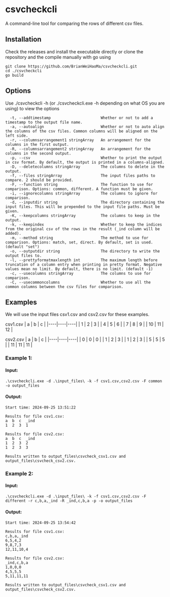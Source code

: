 # csvcheckcli
A command-line tool for comparing the rows of different csv files.

## Installation
Check the releases and install the executable directly or clone the repository
and the compile manually with go using
```
git clone https://github.com/BrianWeiHaoMa/csvcheckcli.git
cd ./csvcheckcli
go build
```

## Options
Use ./csvcheckcli -h (or ./csvcheckcli.exe -h depending on what OS you are using) to view the options
```
  -t, --addtimestamp                      Whether or not to add a timestamp to the output file name.
  -a, --autoalign                         Whether or not to auto align the columns of the csv files. Common columns will be aligned on the left side.
  -r, --columnsarrangement1 stringArray   An arrangement for the columns in the first output.
  -R, --columnsarrangement2 stringArray   An arrangement for the columns in the second output.
  -p, --csv                               Whether to print the output in csv format. By default, the output is printed in a columns-aligned.
  -D, --deletecolumns stringArray         The columns to delete in the output.
  -f, --files stringArray                 The input files paths to compare. 2 should be provided.
  -F, --function string                   The function to use for comparison. Options: common, different. A function must be given.
  -i, --ignorecolumns stringArray         The columns to ignore for comparison.
  -d, --inputdir string                   The directory containing the input files. This will be prepended to the input file paths. Must be given.
  -K, --keepcolumns stringArray           The columns to keep in the output.
  -k, --keepindex                         Whether to keep the indices from the original csv of the rows in the result (_ind column will be added).
  -m, --method string                     The method to use for comparison. Options: match, set, direct. By default, set is used. (default "set")
  -o, --outputdir string                  The directory to write the output files to.
  -l, --prettyformatmaxlength int         The maximum length before truncation of a column entry when printing in pretty format. Negative values mean no limit. By default, there is no limit. (default -1)
  -c, --usecolumns stringArray            The columns to use for comparison.
  -C, --usecommoncolumns                  Whether to use all the common columns between the csv files for comparison.
```

## Examples
We will use the input files csv1.csv and csv2.csv for these examples.

csv1.csv
| a  | b  | c  |
|----|----|----|
| 1  | 2  | 3  |
| 4  | 5  | 6  |
| 7  | 8  | 9  |
| 10 | 11 | 12 |

csv2.csv
| a  | b  | c  |
|----|----|----|
| 0  | 0  | 0  |
| 1  | 2  | 3  |
| 1  | 2  | 3  |
| 5  | 5  | 5  |
| 11 | 11 | 11 |

### Example 1:
#### Input:
```
.\csvcheckcli.exe -d .\input_files\ -k -f csv1.csv,csv2.csv -F common -o output_files
```

#### Output:
```
Start time: 2024-09-25 13:51:22

Results for file csv1.csv:
a  b  c  _ind
1  2  3  1

Results for file csv2.csv:
a  b  c  _ind
1  2  3  2
1  2  3  3

Results written to output_files\csvcheck_csv1.csv and output_files\csvcheck_csv2.csv.
```

### Example 2:
#### Input:
```
.\csvcheckcli.exe -d .\input_files\ -k -f csv1.csv,csv2.csv -F different -r c,b,a,_ind -R _ind,c,b,a -p -o output_files
```

#### Output:
```
Start time: 2024-09-25 13:54:42

Results for file csv1.csv:
c,b,a,_ind
6,5,4,2
9,8,7,3
12,11,10,4

Results for file csv2.csv:
_ind,c,b,a
1,0,0,0
4,5,5,5
5,11,11,11

Results written to output_files\csvcheck_csv1.csv and output_files\csvcheck_csv2.csv.
```